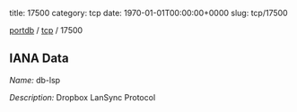 title: 17500
category: tcp
date: 1970-01-01T00:00:00+0000
slug: tcp/17500

[portdb](/) / [tcp](/category/tcp.html) / 17500


## IANA Data

_Name:_ db-lsp

_Description:_ Dropbox LanSync Protocol

